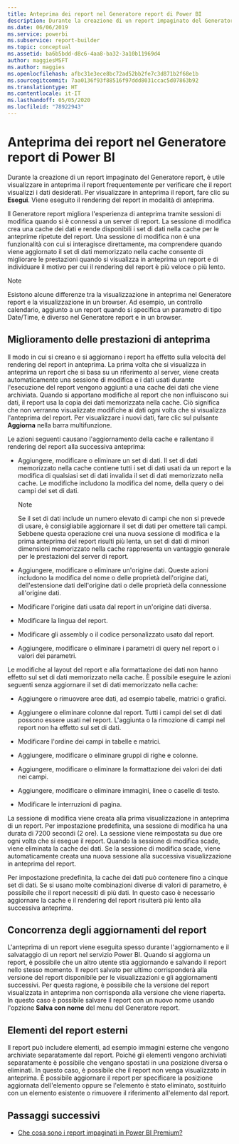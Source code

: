 ```yaml
---
title: Anteprima dei report nel Generatore report di Power BI
description: Durante la creazione di un report impaginato del Generatore report, è utile visualizzare in anteprima il report frequentemente per verificare che il report visualizzi i dati desiderati.
ms.date: 06/06/2019
ms.service: powerbi
ms.subservice: report-builder
ms.topic: conceptual
ms.assetid: ba6b5bdd-d8c6-4aa8-ba32-3a10b11969d4
author: maggiesMSFT
ms.author: maggies
ms.openlocfilehash: afbc31e3ece8bc72ad52bb2fe7c3d871b2f68e1b
ms.sourcegitcommit: 7aa0136f93f88516f97ddd8031ccac5d07863b92
ms.translationtype: HT
ms.contentlocale: it-IT
ms.lasthandoff: 05/05/2020
ms.locfileid: "78922943"
---
```

# <a name="previewing-reports-in-power-bi-report-builder"></a>Anteprima dei report nel Generatore report di Power BI
  Durante la creazione di un report impaginato del Generatore report, è utile visualizzare in anteprima il report frequentemente per verificare che il report visualizzi i dati desiderati. Per visualizzare in anteprima il report, fare clic su **Esegui**. Viene eseguito il rendering del report in modalità di anteprima.  
  
 Il Generatore report migliora l'esperienza di anteprima tramite sessioni di modifica quando si è connessi a un server di report. La sessione di modifica crea una cache dei dati e rende disponibili i set di dati nella cache per le anteprime ripetute del report. Una sessione di modifica non è una funzionalità con cui si interagisce direttamente, ma comprendere quando viene aggiornato il set di dati memorizzato nella cache consente di migliorare le prestazioni quando si visualizza in anteprima un report e di individuare il motivo per cui il rendering del report è più veloce o più lento.  

  
> [!NOTE]  
> Esistono alcune differenze tra la visualizzazione in anteprima nel Generatore report e la visualizzazione in un browser. Ad esempio, un controllo calendario, aggiunto a un report quando si specifica un parametro di tipo Date/Time, è diverso nel Generatore report e in un browser. 
  
## <a name="improving-preview-performance"></a>Miglioramento delle prestazioni di anteprima  
 Il modo in cui si creano e si aggiornano i report ha effetto sulla velocità del rendering del report in anteprima. La prima volta che si visualizza in anteprima un report che si basa su un riferimento al server, viene creata automaticamente una sessione di modifica e i dati usati durante l'esecuzione del report vengono aggiunti a una cache dei dati che viene archiviata. Quando si apportano modifiche al report che non influiscono sui dati, il report usa la copia dei dati memorizzata nella cache. Ciò significa che non verranno visualizzate modifiche ai dati ogni volta che si visualizza l'anteprima del report. Per visualizzare i nuovi dati, fare clic sul pulsante **Aggiorna** nella barra multifunzione.  
  
 Le azioni seguenti causano l'aggiornamento della cache e rallentano il rendering del report alla successiva anteprima:  
  
-   Aggiungere, modificare o eliminare un set di dati. Il set di dati memorizzato nella cache contiene tutti i set di dati usati da un report e la modifica di qualsiasi set di dati invalida il set di dati memorizzato nella cache. Le modifiche includono la modifica del nome, della query o dei campi del set di dati.  
  
    > [!NOTE]  
    >  Se il set di dati include un numero elevato di campi che non si prevede di usare, è consigliabile aggiornare il set di dati per omettere tali campi. Sebbene questa operazione crei una nuova sessione di modifica e la prima anteprima del report risulti più lenta, un set di dati di minori dimensioni memorizzato nella cache rappresenta un vantaggio generale per le prestazioni del server di report.  
  
-   Aggiungere, modificare o eliminare un'origine dati. Queste azioni includono la modifica del nome o delle proprietà dell'origine dati, dell'estensione dati dell'origine dati o delle proprietà della connessione all'origine dati.  
  
-   Modificare l'origine dati usata dal report in un'origine dati diversa.  
  
-   Modificare la lingua del report.  
  
-   Modificare gli assembly o il codice personalizzato usato dal report.  
  
-   Aggiungere, modificare o eliminare i parametri di query nel report o i valori dei parametri.  
  
 Le modifiche al layout del report e alla formattazione dei dati non hanno effetto sul set di dati memorizzato nella cache. È possibile eseguire le azioni seguenti senza aggiornare il set di dati memorizzato nella cache:  
  
-   Aggiungere o rimuovere aree dati, ad esempio tabelle, matrici o grafici.  
  
-   Aggiungere o eliminare colonne dal report. Tutti i campi del set di dati possono essere usati nel report. L'aggiunta o la rimozione di campi nel report non ha effetto sul set di dati.  
  
-   Modificare l'ordine dei campi in tabelle e matrici.  
  
-   Aggiungere, modificare o eliminare gruppi di righe e colonne.  
  
-   Aggiungere, modificare o eliminare la formattazione dei valori dei dati nei campi.  
  
-   Aggiungere, modificare o eliminare immagini, linee o caselle di testo.  
  
-   Modificare le interruzioni di pagina.  
  
La sessione di modifica viene creata alla prima visualizzazione in anteprima di un report. Per impostazione predefinita, una sessione di modifica ha una durata di 7200 secondi (2 ore). La sessione viene reimpostata su due ore ogni volta che si esegue il report. Quando la sessione di modifica scade, viene eliminata la cache dei dati. Se la sessione di modifica scade, viene automaticamente creata una nuova sessione alla successiva visualizzazione in anteprima del report.
  
Per impostazione predefinita, la cache dei dati può contenere fino a cinque set di dati. Se si usano molte combinazioni diverse di valori di parametro, è possibile che il report necessiti di più dati. In questo caso è necessario aggiornare la cache e il rendering del report risulterà più lento alla successiva anteprima. 
  
## <a name="concurrency-of-report-updates"></a>Concorrenza degli aggiornamenti del report  
L'anteprima di un report viene eseguita spesso durante l'aggiornamento e il salvataggio di un report nel servizio Power BI. Quando si aggiorna un report, è possibile che un altro utente stia aggiornando e salvando il report nello stesso momento. Il report salvato per ultimo corrisponderà alla versione del report disponibile per le visualizzazioni e gli aggiornamenti successivi. Per questa ragione, è possibile che la versione del report visualizzata in anteprima non corrisponda alla versione che viene riaperta. In questo caso è possibile salvare il report con un nuovo nome usando l'opzione **Salva con nome** del menu del Generatore report.  
  
## <a name="external-report-items"></a>Elementi del report esterni  
 Il report può includere elementi, ad esempio immagini esterne che vengono archiviate separatamente dal report. Poiché gli elementi vengono archiviati separatamente è possibile che vengano spostati in una posizione diversa o eliminati. In questo caso, è possibile che il report non venga visualizzato in anteprima. È possibile aggiornare il report per specificare la posizione aggiornata dell'elemento oppure se l'elemento è stato eliminato, sostituirlo con un elemento esistente o rimuovere il riferimento all'elemento dal report.  
  
## <a name="next-steps"></a>Passaggi successivi

- [Che cosa sono i report impaginati in Power BI Premium?](paginated-reports-report-builder-power-bi.md)
  

